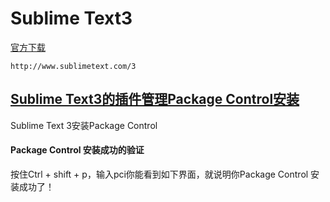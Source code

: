 # Sublime Text3

[官方下载](http://www.sublimetext.com/3)

```
http://www.sublimetext.com/3
```

## [Sublime Text3的插件管理Package Control安装](https://packagecontrol.io)

Sublime Text 3安装Package Control



#### Package Control 安装成功的验证

按住Ctrl + shift + p，输入pci你能看到如下界面，就说明你Package Control 安装成功了！

